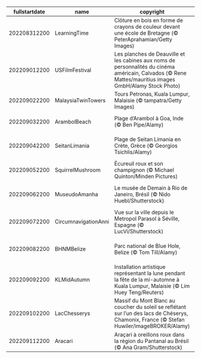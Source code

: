 |fullstartdate|name|copyright|title|image|
|--|--|--|--|--|
202208312200|LearningTime|Clôture en bois en forme de crayons de couleur devant une école de Bretagne (© PeterAprahamian/Getty Images)|C'est reparti pour un tour !|![](/fr-FR/2022/09/202208312200LearningTime.jpg)|
202209012200|USFilmFestival|Les planches de Deauville et les cabines aux noms de personnalités du cinéma américain, Calvados (© Rene Mattes/mauritius images GmbH/Alamy Stock Photo)|Action !|![](/fr-FR/2022/09/202209012200USFilmFestival.jpg)|
202209022200|MalaysiaTwinTowers|Tours Petronas, Kuala Lumpur, Malaisie (© tampatra/Getty Images)|La taille compte|![](/fr-FR/2022/09/202209022200MalaysiaTwinTowers.jpg)|
202209032200|ArambolBeach|Plage d’Arambol à Goa, Inde (© Ben Pipe/Alamy)|L'autre facette de l'Inde|![](/fr-FR/2022/09/202209032200ArambolBeach.jpg)|
202209042200|SeitanLimania|Plage de Seitan Limania en Crète, Grèce (© Georgios Tsichlis/Alamy)|Tout petit coin de paradis|![](/fr-FR/2022/09/202209042200SeitanLimania.jpg)|
202209052200|SquirrelMushroom|Écureuil roux et son champignon (© Michael Quinton/Minden Pictures)|Par ici la bonne soupe|![](/fr-FR/2022/09/202209052200SquirrelMushroom.jpg)|
202209062200|MuseudoAmanha|Le musée de Demain à Rio de Janeiro, Brésil (© Nido Huebl/Shutterstock)|Le musée de Demain|![](/fr-FR/2022/09/202209062200MuseudoAmanha.jpg)|
202209072200|CircumnavigationAnni|Vue sur la ville depuis le Metropol Parasol à Séville, Espagne (© LucVi/Shutterstock)|La Terre est ronde|![](/fr-FR/2022/09/202209072200CircumnavigationAnni.jpg)|
202209082200|BHNMBelize|Parc national de Blue Hole, Belize (© Tom Till/Alamy)|L’autre grande barrière de corail|![](/fr-FR/2022/09/202209082200BHNMBelize.jpg)|
202209092200|KLMidAutumn|Installation artistique représentant la lune pendant la fête de la mi-automne à Kuala Lumpur, Malaisie (© Lim Huey Teng/Reuters)|La lune à l’honneur|![](/fr-FR/2022/09/202209092200KLMidAutumn.jpg)|
202209102200|LacChesserys|Massif du Mont Blanc au coucher du soleil se reflétant sur l’un des lacs de Chéserys, Chamonix, France (© Stefan Huwiler/imageBROKER/Alamy)|Là où l’air est le plus pur|![](/fr-FR/2022/09/202209102200LacChesserys.jpg)|
202209112200|Aracari|Araçari à oreillons roux dans la région du Pantanal au Brésil (© Ana Gram/Shutterstock)|Comme un toucan|![](/fr-FR/2022/09/202209112200Aracari.jpg)|
